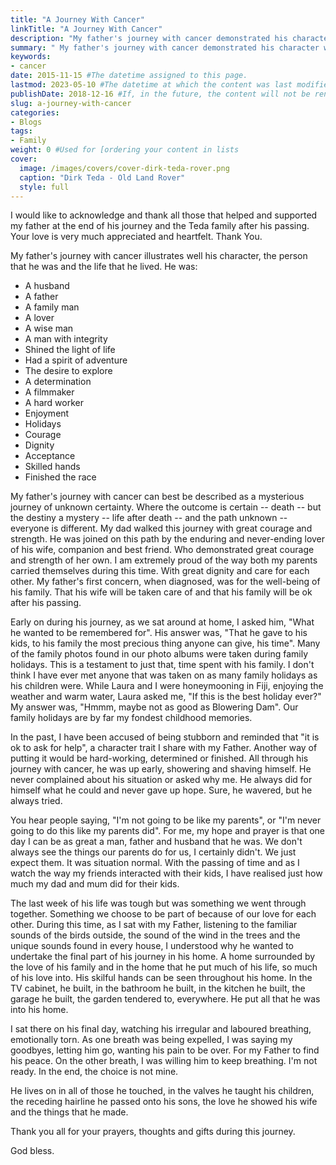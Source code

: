 ```yaml
---
title: "A Journey With Cancer"
linkTitle: "A Journey With Cancer"
description: "My father's journey with cancer demonstrated his character well, the person he was and the life that he lived."
summary: " My father's journey with cancer demonstrated his character well, the person he was and the life that he lived."
keywords: 
- cancer
date: 2015-11-15 #The datetime assigned to this page.
lastmod: 2023-05-10 #The datetime at which the content was last modified.
publishDate: 2018-12-16 #If, in the future, the content will not be rendered unless the --buildFuture flag is passed to Hugo.
slug: a-journey-with-cancer
categories:
- Blogs
tags:
- Family
weight: 0 #Used for [ordering your content in lists
cover:
  image: /images/covers/cover-dirk-teda-rover.png
  caption: "Dirk Teda - Old Land Rover"
  style: full
---
```


I would like to acknowledge and thank all those that helped and supported my father at the end of his journey and the Teda family after his passing. Your love is very much appreciated and heartfelt. Thank You.

My father's journey with cancer illustrates well his character, the person that he was and the life that he lived. He was:

- A husband
- A father
- A family man
- A lover
- A wise man
- A man with integrity
- Shined the light of life
- Had a spirit of adventure
- The desire to explore
- A determination
- A filmmaker
- A hard worker
- Enjoyment
- Holidays
- Courage
- Dignity
- Acceptance
- Skilled hands
- Finished the race

My father's journey with cancer can best be described as a mysterious journey of unknown certainty. Where the outcome is certain -- death -- but the destiny a mystery -- life after death -- and the path unknown -- everyone is different. My dad walked this journey with great courage and strength. He was joined on this path by the enduring and never-ending lover of his wife, companion and best friend. Who demonstrated great courage and strength of her own. I am extremely proud of the way both my parents carried themselves during this time. With great dignity and care for each other. My father's first concern, when diagnosed, was for the well-being of his family. That his wife will be taken care of and that his family will be ok after his passing.

Early on during his journey, as we sat around at home, I asked him, "What he wanted to be remembered for". His answer was, "That he gave to his kids, to his family the most precious thing anyone can give, his time". Many of the family photos found in our photo albums were taken during family holidays. This is a testament to just that, time spent with his family. I don't think I have ever met anyone that was taken on as many family holidays as his children were. While Laura and I were honeymooning in Fiji, enjoying the weather and warm water, Laura asked me, "If this is the best holiday ever?" My answer was, "Hmmm, maybe not as good as Blowering Dam". Our family holidays are by far my fondest childhood memories.

In the past, I have been accused of being stubborn and reminded that "it is ok to ask for help", a character trait I share with my Father. Another way of putting it would be hard-working, determined or finished. All through his journey with cancer, he was up early, showering and shaving himself. He never complained about his situation or asked why me. He always did for himself what he could and never gave up hope. Sure, he wavered, but he always tried.

You hear people saying, "I'm not going to be like my parents", or "I'm never going to do this like my parents did". For me, my hope and prayer is that one day I can be as great a man, father and husband that he was. We don't always see the things our parents do for us, I certainly didn't. We just expect them. It was situation normal. With the passing of time and as I watch the way my friends interacted with their kids, I have realised just how much my dad and mum did for their kids.

The last week of his life was tough but was something we went through together. Something we choose to be part of because of our love for each other. During this time, as I sat with my Father, listening to the familiar sounds of the birds outside, the sound of the wind in the trees and the unique sounds found in every house, I understood why he wanted to undertake the final part of his journey in his home. A home surrounded by the love of his family and in the home that he put much of his life, so much of his love into. His skilful hands can be seen throughout his home. In the TV cabinet, he built, in the bathroom he built, in the kitchen he built, the garage he built, the garden tendered to, everywhere. He put all that he was into his home.

I sat there on his final day, watching his irregular and laboured breathing, emotionally torn. As one breath was being expelled, I was saying my goodbyes, letting him go, wanting his pain to be over. For my Father to find his peace. On the other breath, I was willing him to keep breathing. I'm not ready. In the end, the choice is not mine.

He lives on in all of those he touched, in the valves he taught his children, the receding hairline he passed onto his sons, the love he showed his wife and the things that he made.

Thank you all for your prayers, thoughts and gifts during this journey.

God bless.
